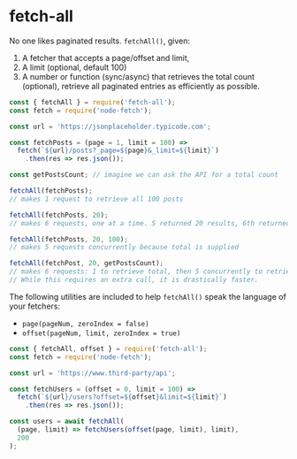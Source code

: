 # fetch-all

No one likes paginated results. `fetchAll()`, given:
1. A fetcher that accepts a page/offset and limit,
2. A limit (optional, default 100)
3. A number or function (sync/async) that retrieves the total count (optional),
retrieve all paginated entries as efficiently as possible.

```js
const { fetchAll } = require('fetch-all');
const fetch = require('node-fetch');

const url = 'https://jsonplaceholder.typicode.com';

const fetchPosts = (page = 1, limit = 100) =>
  fetch(`${url}/posts?_page=${page}&_limit=${limit}`)
    .then(res => res.json());

const getPostsCount; // imagine we can ask the API for a total count

fetchAll(fetchPosts);
// makes 1 request to retrieve all 100 posts

fetchAll(fetchPosts, 20);
// makes 6 requests, one at a time. 5 returned 20 results, 6th returned 0

fetchAll(fetchPosts, 20, 100);
// makes 5 requests concurrently because total is supplied

fetchAll(fetchPost, 20, getPostsCount);
// makes 6 requests: 1 to retrieve total, then 5 concurrently to retrieve posts.
// While this requires an extra call, it is drastically faster.
```

The following utilities are included to help `fetchAll()` speak the language of your fetchers:
  - `page(pageNum, zeroIndex = false)`
  - `offset(pageNum, limit, zeroIndex = true)`

```js
const { fetchAll, offset } = require('fetch-all');
const fetch = require('node-fetch');

const url = 'https://www.third-party/api';

const fetchUsers = (offset = 0, limit = 100) =>
  fetch(`${url}/users?offset=${offset}&limit=${limit}`)
    .then(res => res.json());

const users = await fetchAll(
  (page, limit) => fetchUsers(offset(page, limit), limit),
  200
);
```